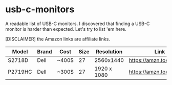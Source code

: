 # usb-c-monitors
A readable list of USB-C monitors. I discovered that finding a USB-C monitor is harder than expected. Let's try to list 'em here.

[DISCLAIMER] the Amazon links are affiliate links.

Model | Brand | Cost | Size | Resolution | Link 
-----|-----|-----|-----|-----|-----
S2718D | Dell | ~400$ | 27 | 2560x1440 | https://amzn.to/2zwOsgb 
P2719HC | Dell | ~300$ | 27 | 1920 x 1080 | https://amzn.to/2QsLOlw
